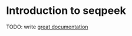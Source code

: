 # Introduction to seqpeek

TODO: write [great documentation](http://jacobian.org/writing/great-documentation/what-to-write/)
